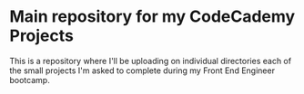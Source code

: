 # Main repository for my CodeCademy Projects

This is a repository where I'll be uploading on individual directories each of the small projects I'm asked to complete during my Front End Engineer bootcamp.